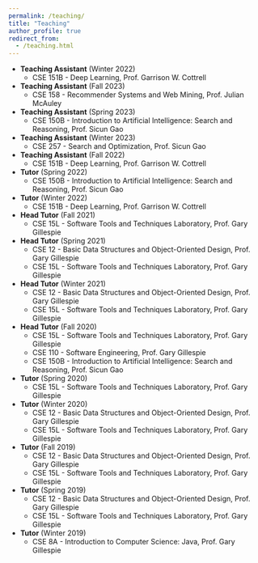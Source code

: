 ```yaml
---
permalink: /teaching/
title: "Teaching"
author_profile: true
redirect_from: 
  - /teaching.html
---
```


- **Teaching Assistant** (Winter 2022)
  - CSE 151B - Deep Learning, Prof. Garrison W. Cottrell
- **Teaching Assistant** (Fall 2023)
  - CSE 158 - Recommender Systems and Web Mining, Prof. Julian McAuley
- **Teaching Assistant** (Spring 2023)
  - CSE 150B - Introduction to Artificial Intelligence: Search and Reasoning, Prof. Sicun Gao
- **Teaching Assistant** (Winter 2023)
  - CSE 257 - Search and Optimization, Prof. Sicun Gao
- **Teaching Assistant** (Fall 2022)
  - CSE 151B - Deep Learning, Prof. Garrison W. Cottrell
- **Tutor** (Spring 2022)
  - CSE 150B - Introduction to Artificial Intelligence: Search and Reasoning, Prof. Sicun Gao
- **Tutor** (Winter 2022)
  - CSE 151B - Deep Learning, Prof. Garrison W. Cottrell
- **Head Tutor** (Fall 2021)
  - CSE 15L - Software Tools and Techniques Laboratory, Prof. Gary Gillespie
- **Head Tutor** (Spring 2021)
  - CSE 12 - Basic Data Structures and Object-Oriented Design, Prof. Gary Gillespie
  - CSE 15L - Software Tools and Techniques Laboratory, Prof. Gary Gillespie
- **Head Tutor** (Winter 2021)
  - CSE 12 - Basic Data Structures and Object-Oriented Design, Prof. Gary Gillespie
  - CSE 15L - Software Tools and Techniques Laboratory, Prof. Gary Gillespie
- **Head Tutor** (Fall 2020)
  - CSE 15L - Software Tools and Techniques Laboratory, Prof. Gary Gillespie
  - CSE 110 - Software Engineering, Prof. Gary Gillespie
  - CSE 150B - Introduction to Artificial Intelligence: Search and Reasoning, Prof. Sicun Gao
- **Tutor** (Spring 2020)
  - CSE 15L - Software Tools and Techniques Laboratory, Prof. Gary Gillespie
- **Tutor** (Winter 2020)
  - CSE 12 - Basic Data Structures and Object-Oriented Design, Prof. Gary Gillespie
  - CSE 15L - Software Tools and Techniques Laboratory, Prof. Gary Gillespie
- **Tutor** (Fall 2019)
  - CSE 12 - Basic Data Structures and Object-Oriented Design, Prof. Gary Gillespie
  - CSE 15L - Software Tools and Techniques Laboratory, Prof. Gary Gillespie
- **Tutor** (Spring 2019)
  - CSE 12 - Basic Data Structures and Object-Oriented Design, Prof. Gary Gillespie
  - CSE 15L - Software Tools and Techniques Laboratory, Prof. Gary Gillespie
- **Tutor** (Winter 2019)
  - CSE 8A - Introduction to Computer Science: Java, Prof. Gary Gillespie

